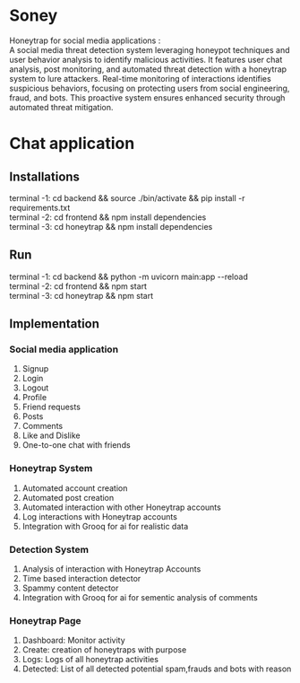 # Soney
Honeytrap for social media applications :<br>
A social media threat detection system leveraging honeypot techniques and user behavior analysis to identify malicious activities. It features user chat analysis, post monitoring, and automated threat detection with a honeytrap system to lure attackers. Real-time monitoring of interactions identifies suspicious behaviors, focusing on protecting users from social engineering, fraud, and bots. This proactive system ensures enhanced security through automated threat mitigation.
# Chat application
## Installations
terminal -1: cd backend && source ./bin/activate && pip install -r requirements.txt <br>
terminal -2: cd frontend && npm install dependencies<br>
terminal -3: cd honeytrap && npm install dependencies<br>
## Run
terminal -1: cd backend  && python -m uvicorn main:app --reload<br>
terminal -2: cd frontend && npm start<br>
terminal -3: cd honeytrap &&  npm start<br>
## Implementation
### Social media application
1. Signup<br>
2. Login<br>
3. Logout<br>
4. Profile<br>
5. Friend requests<br>
5. Posts<br>
6. Comments<br>
7. Like and Dislike<br>
7. One-to-one chat with friends<br>
### Honeytrap System
1. Automated account creation<br>
2. Automated post creation<br>
3. Automated interaction with other Honeytrap accounts<br>
4. Log interactions with Honeytrap accounts<br>
5. Integration with Grooq for ai for realistic data<br>
### Detection System
1. Analysis of interaction with Honeytrap Accounts<br>
2. Time based interaction detector<br>
3. Spammy content detector<br>
4. Integration with Grooq for ai for sementic analysis of comments<br>
### Honeytrap Page
1. Dashboard: Monitor activity<br>
2. Create: creation of honeytraps with purpose<br>
3. Logs: Logs of all honeytrap activities<br>
4. Detected: List of all detected potential spam,frauds and bots with reason<br>
